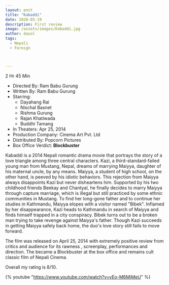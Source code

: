 ```yaml
---
layout: post
title: "Kabaddi"
date: 2020-05-19
description: First review
image: /assets/images/Kabaddi.jpg
author: dasol
tags:
  - Nepali
  - Foreign



---
```


2 Hr 45 Min

- Directed By: Ram Babu Gurung
- Written By: Ram Babu Gurung
- Starring:
  - Dayahang Rai
  - Nischal Basnet
  - Rishma Gurung
  - Rajan Khatiwada
  - Buddhi Tamang
- In Theaters: Apr 25, 2014 
- Production Company: Cinema Art Pvt. Ltd
- Distributed By: Popcorn Pictures
- Box Office Verdict: **Blockbuster**

Kabaddi is a 2014 Nepali romantic drama movie that portrays the story of a love triangle among three central characters. Kazi, a third-standard-failed young man from Mustang, Nepal, dreams of marrying Maiyya, daughter of his maternal uncle, by any means. Maiyya, a student of high school, on the other hand, is peeved by his idiotic behaviors. This rejection from Maiyya always disappoints Kazi but never disheartens him. Supported by his two childhood friends Beekay and Chantyal, he finally decides to marry Maiyya through capture marriage, which is illegal but still practiced by some ethnic communities in Mustang. To find her long-gone father and to continue her studies in Kathmandu, Maiyya elopes with a visitor named "Bibek". Inflamed by her disappearance, Kazi heads to Kathmandu in search of Maiyya and finds himself trapped in a city conspiracy. Bibek turns out to be a broken man trying to take revenge against Maiyya's father. Though Kazi succeeds in getting Maiyya safely back home, the duo's love story still fails to move forward.

The film was released on April 25, 2014 with extremely positive review from critics and audience for its rawness , screenplay, performances and direction. The became a Blockbuster at the box office and remains cult classic film of Nepali Cinema.

Overall my rating is 8/10. 

{% youtube "https://www.youtube.com/watch?v=vEo-M6MjMeU" %}